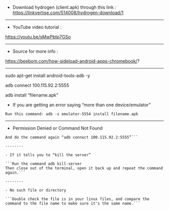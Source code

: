 - Download hydrogen (client.apk) through this link :
 https://linkvertise.com/514008/hydrogen-download/1

----------

- YouTube video tutorial :

https://youtu.be/sMwPbtp7GSo

----------

- Source for more info :

https://beebom.com/how-sideload-android-apps-chromebook/?

----------

sudo apt-get install android-tools-adb -y

adb connect 100.115.92.2:5555

adb install “filename.apk”

- If you are getting an error saying “more than one device/emulator”

```Run this command: adb -s emulator-5554 install filename.apk```

--------

- Permission Denied or Command Not Found

```Run this command: adb start-server 
And do the command again “adb connect 100.115.92.2:5555”```

--------

- If it tells you to “kill the server”

```Run the command adb kill-server
Then close out of the terminal, open it back up and repeat the command again.```

--------

- No such file or directory

```Double check the file is in your linux files, and compare the command to the file name to make sure it's the same name.```
